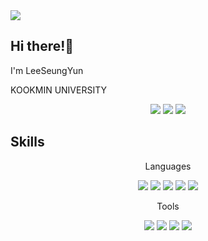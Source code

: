 <img src="https://capsule-render.vercel.app/api?type=waving&color=auto&height=200&section=header&text=welcome!&fontSize=90"/>

## Hi there!👋

<p>I'm LeeSeungYun</p>
<p>KOOKMIN UNIVERSITY</p>

<div align="center">
	<img src="https://img.shields.io/badge/yun200104@gmail.com-D14836?style=flat&logo=gmail&logoColor=white"/>
	<img src="https://img.shields.io/badge/os9040-7289DA?style=flate&logo=discord&logoColor=white"/>
	<img src="https://img.shields.io/badge/thislife__y-E4405F?style=flat&logo=instagram&logoColor=white"/>
</div>

<h2>Skills</h2>

<div align="center">
	<p>Languages</p>
	<img src="https://img.shields.io/badge/JavaScript-F7DF1E?style=flat&logo=JavaScript&logoColor=white"/>
	<img src="https://img.shields.io/badge/HTML5-E34F26?style=flat&logo=html5&logoColor=white"/>
	<img src="https://img.shields.io/badge/CSS3-1572B6?style=flat&logo=css3&logoColor=white"/>
	<img src="https://img.shields.io/badge/Python-3776AB?style=flat&logo=python&logoColor=white"/>
	<img src="https://img.shields.io/badge/Java-ED8B00?style=flat&logo=openjdk&logoColor=white"/>
	<p></p>
	<p>Tools</p>
	<img src="https://img.shields.io/badge/Eclipse-2C2255?style=flat&logo=eclipse&logoColor=white"/>
	<img src="https://img.shields.io/badge/Visual_Studio_Code-0078D4?style=flat&logo=visual%20studio%20code&logoColor=white"/>
	<img src="https://img.shields.io/badge/PyCharm-000000.svg?&style=flat&logo=PyCharm&logoColor=white"/>
	<img src="https://img.shields.io/badge/GitHub-100000?style=flat&logo=github&logoColor=white"/>
</div>

<!--
**bootsgodiscat/bootsgodiscat** is a ✨ _special_ ✨ repository because its `README.md` (this file) appears on your GitHub profile.

Here are some ideas to get you started:

- 🔭 I’m currently working on ...
- 🌱 I’m currently learning ...
- 👯 I’m looking to collaborate on ...
- 🤔 I’m looking for help with ...
- 💬 Ask me about ...
- 📫 How to reach me: ...
- 😄 Pronouns: ...
- ⚡ Fun fact: ...
-->
